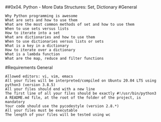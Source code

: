 ##0x04. Python - More Data Structures: Set, Dictionary
#General

    Why Python programming is awesome
    What are sets and how to use them
    What are the most common methods of set and how to use them
    When to use sets versus lists
    How to iterate into a set
    What are dictionaries and how to use them
    When to use dictionaries versus lists or sets
    What is a key in a dictionary
    How to iterate over a dictionary
    What is a lambda function
    What are the map, reduce and filter functions
#Requirements
General

    Allowed editors: vi, vim, emacs
    All your files will be interpreted/compiled on Ubuntu 20.04 LTS using python3 (version 3.8.5)
    All your files should end with a new line
    The first line of all your files should be exactly #!/usr/bin/python3
    A README.md file, at the root of the folder of the project, is mandatory
    Your code should use the pycodestyle (version 2.8.*)
    All your files must be executable
    The length of your files will be tested using wc

